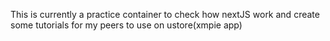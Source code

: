 This is currently a practice container to check how nextJS work and create some tutorials for my peers to use on ustore(xmpie app) 
